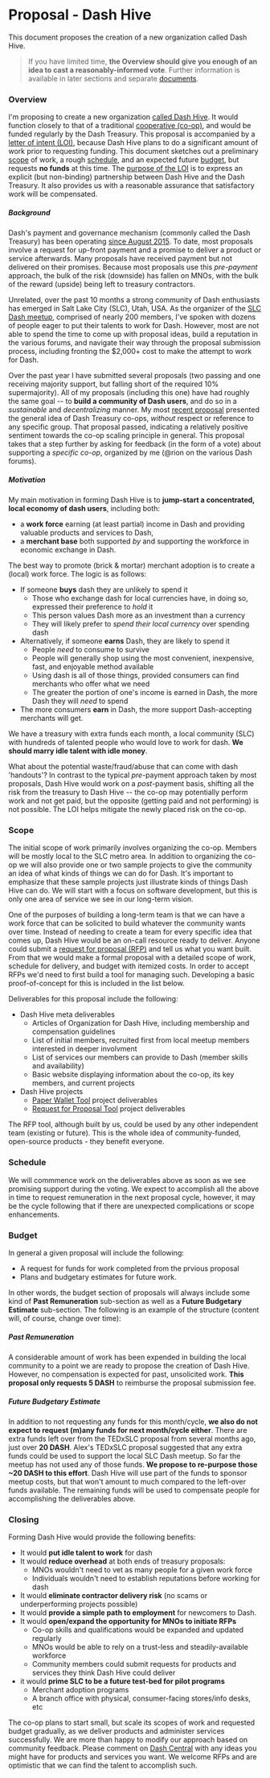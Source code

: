 # Proposal - Dash Hive

This document proposes the creation of a new organization called Dash Hive.

> If you have limited time, **the Overview should give you enough of an idea to cast a reasonably-informed vote**.  Further information is available in later sections and separate [documents](https://github.com/dashcommunity/proposal-dash-hive).

### Overview

I'm proposing to create a new organization [called Dash Hive](https://github.com/dashcommunity/proposal-dash-hive/blob/master/appendix.md#why-is-it-called-dash-hive).  It would function closely to that of a traditional [cooperative (co-op)](https://github.com/dashcommunity/proposal-dash-hive/blob/master/appendix.md#what-is-a-cooperative-co-op-why-are-you-using-that-term), and would be funded regularly by the Dash Treasury.  This proposal is accompanied by a [letter of intent (LOI)](https://github.com/dashcommunity/proposal-dash-hive/blob/master/letter-of-intent.md), because Dash Hive plans to do a significant amount of work prior to requesting funding.  This document sketches out a preliminary [scope](https://github.com/dashcommunity/proposal-dash-hive/blob/master/proposal.md#scope) of work, a rough [schedule](https://github.com/dashcommunity/proposal-dash-hive/blob/master/proposal.md#schedule), and an expected future [budget](https://github.com/dashcommunity/proposal-dash-hive/blob/master/proposal.md#budget), but requests **no funds** at this time.  The [purpose of the LOI](https://github.com/dashcommunity/proposal-dash-hive/blob/master/appendix.md#what-is-a-letter-of-intent-loi-why-are-you-including-one) is to express an explicit (but non-binding) partnership between Dash Hive and the Dash Treasury.  It also provides us with a reasonable assurance that satisfactory work will be compensated.

##### Background

Dash's payment and governance mechanism (commonly called the Dash Treasury) has been operating [since August 2015](https://dashvotetracker.com/past.php).  To date, most proposals involve a request for up-front payment and a promise to deliver a product or service afterwards.  Many proposals have received payment but not delivered on their promises.  Because most proposals use this *pre-payment* approach, the bulk of the risk (downside) has fallen on MNOs, with the bulk of the reward (upside) being left to treasury contractors.

Unrelated, over the past 10 months a strong community of Dash enthusiasts has emerged in Salt Lake City (SLC), Utah, USA.  As the organizer of the [SLC Dash meetup](https://www.meetup.com/dashcommunity/events/past), comprised of nearly 200 members, I've spoken with dozens of people eager to put their talents to work for Dash.  However, most are not able to spend the time to come up with proposal ideas, build a reputation in the various forums, and navigate their way through the proposal submission process, including fronting the $2,000+ cost to make the attempt to work for Dash.

Over the past year I have submitted several proposals (two passing and one receiving majority support, but falling short of the required 10% supermajority).  All of my proposals (including this one) have had roughly the same goal -- to **build a community of Dash users**, and do so in a *sustainable* and *decentralizing* manner.  My most [recent proposal](https://www.dashcentral.org/p/scale-treasury-through-co-ops) presented the general idea of Dash Treasury co-ops, *without* respect or reference to any specific group.  That proposal passed, indicating a relatively positive sentiment towards the co-op scaling principle in general.  This proposal takes that a step further by asking for feedback (in the form of a vote) about supporting a *specific co-op*, organized by me (@rion on the various Dash forums).

##### Motivation

My main motivation in forming Dash Hive is to **jump-start a concentrated, local economy of dash users**, including both:
* a **work force** earning (at least partial) income in Dash and providing valuable products and services to Dash,
* a **merchant base** both supported *by* and support*ing* the workforce in economic exchange in Dash.

The best way to promote (brick & mortar) merchant adoption is to create a (local) work force.  The logic is as follows:

* If someone **buys** dash they are unlikely to spend it
  * Those who exchange dash for local currencies have, in doing so, expressed their preference to *hold* it
  * This person values Dash more as an investment than a currency
  * They will likely prefer to *spend their local currency* over spending dash
* Alternatively, if someone **earns** Dash, they are likely to spend it
  * People *need* to consume to survive
  * People will generally shop using the most convenient, inexpensive, fast, and enjoyable method available
  * Using dash is all of those things, provided consumers can find merchants who offer what we need
  * The greater the portion of one's income is earned in Dash, the more Dash they will *need* to spend
* The more consumers **earn** in Dash, the more support Dash-accepting merchants will get.

We have a treasury with extra funds each month, a local community (SLC) with hundreds of talented people who would love to work for dash.  **We should marry idle talent with idle money**.

What about the potential waste/fraud/abuse that can come with dash 'handouts'?  In contrast to the typical *pre*-payment approach taken by most proposals, Dash Hive would work on a *post*-payment basis, shifting all the risk from the treasury to Dash Hive -- the co-op may potentially perform work and not get paid, but the opposite (getting paid and not performing) is not possible.  The LOI helps mitigate the newly placed risk on the co-op.

### Scope

The initial scope of work primarily involves organizing the co-op.  Members will be mostly local to the SLC metro area.  In addition to organizing the co-op we will also provide one or two sample projects to give the community an idea of what kinds of things we can do for Dash.  It's important to emphasize that these sample projects just illustrate kinds of things Dash Hive can do.  We will start with a focus on software development, but this is only one area of service we see in our long-term vision.  

One of the purposes of building a long-term team is that we can have a work force that can be solicited to build whatever the community wants over time.  Instead of needing to create a team for every specific idea that comes up, Dash Hive would be an on-call resource ready to deliver.  Anyone could submit a [request for proposal (RFP)](https://en.wikipedia.org/wiki/Request_for_proposal) and tell us what you want built.  From that we would make a formal proposal with a detailed scope of work, schedule for delivery, and budget with itemized costs.  In order to accept RFPs we'd need to first build a tool for managing such.  Developing a basic proof-of-concept for this is included in the list below.

Deliverables for this proposal include the following:

* Dash Hive meta deliverables
  * Articles of Organization for Dash Hive, including membership and compensation guidelines
  * List of initial members, recruited first from local meetup members interested in deeper involvment
  * List of services our members can provide to Dash (member skills and availability)
  * Basic website displaying information about the co-op, its key members, and current projects
* Dash Hive projects
  * [Paper Wallet Tool](https://github.com/dashcommunity/proposal-dash-hive/blob/master/paper-wallet-tool.md) project deliverables
  * [Request for Proposal Tool](https://github.com/dashcommunity/proposal-dash-hive/blob/master/RFP-tool.md) project deliverables
  
The RFP tool, although built by us, could be used by any other independent team (existing or future).  This is the whole idea of community-funded, open-source products - they benefit everyone.

### Schedule

We will commmence work on the deliverables above as soon as we see promising support during the voting.  We expect to accomplish all the above in time to request remuneration in the next proposal cycle, however, it may be the cycle following that if there are unexpected complications or scope enhancements.

### Budget

In general a given proposal will include the following:
* A request for funds for work completed from the prvious proposal
* Plans and budgetary estimates for future work.

In other words, the budget section of proposals will always include some kind of **Past Remuneration** sub-section as well as a **Future Budgetary Estimate** sub-section.  The following is an example of the structure (content will, of course, change over time):

##### Past Remuneration
A considerable amount of work has been expended in building the local community to a point we are ready to propose the creation of Dash Hive.  However, no compensation is expected for past, unsolicited work.  **This proposal only requests 5 DASH** to reimburse the proposal submission fee.

##### Future Budgetary Estimate
In addition to not requesting any funds for this month/cycle, **we also do not expect to request (m)any funds for next month/cycle either**.  There are extra funds left over from the TEDxSLC proposal from several months ago, just over **20 DASH**.  Alex's TEDxSLC proposal suggested that any extra funds could be used to support the local SLC Dash meetup.  So far the meetup has not used any of those funds.  **We propose to re-purpose those ~20 DASH to this effort**.  Dash Hive will use part of the funds to sponsor meetup costs, but that won't amount to much compared to the left-over funds available.  The remaining funds will be used to compensate people for accomplishing the deliverables above.

### Closing

Forming Dash Hive would provide the following benefits:

* It would **put idle talent to work** for dash
* It would **reduce overhead** at both ends of treasury proposals:
  * MNOs wouldn't need to vet as many people for a given work force
  * Individuals wouldn't need to establish reputations before working for dash
* It would **eliminate contractor delivery risk** (no scams or underperforming projects possible)
* It would **provide a simple path to employment** for newcomers to Dash.
* It would **open/expand the opportunity for MNOs to initiate RFPs**
  * Co-op skills and qualifications would be expanded and updated regularly
  * MNOs would be able to rely on a trust-less and steadily-available workforce
  * Community members could submit requests for products and services they think Dash Hive could deliver 
* it would **prime SLC to be a future test-bed for pilot programs**
  * Merchant adoption programs
  * A branch office with physical, consumer-facing stores/info desks, etc

The co-op plans to start small, but scale its scopes of work and requested budget gradually, as we deliver products and administer services successfully.  We are more than happy to modify our approach based on community feedback.  Please comment on [Dash Central](https://www.dashcentral.org/p/dash-hive) with any ideas you might have for products and services you want.  We welcome RFPs and are optimistic that we can find the talent to accomplish such.
